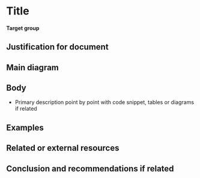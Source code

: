 # Title
#### Target group
## Justification for document

## Main diagram

## Body
 - Primary description point by point with code snippet, tables or diagrams if related

## Examples 

## Related or external resources

## Conclusion and recommendations if related
